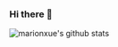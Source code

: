 ### Hi there 👋

<!--
**a6678696/a6678696** is a ✨ _special_ ✨ repository because its `README.md` (this file) appears on your GitHub profile.

Here are some ideas to get you started:

- 🔭 I’m currently working on ...
- 🌱 I’m currently learning ...
- 👯 I’m looking to collaborate on ...
- 🤔 I’m looking for help with ...
- 💬 Ask me about ...
- 📫 How to reach me: ...
- 😄 Pronouns: ...
- ⚡ Fun fact: ...
-->
![marionxue's github stats](https://github-readme-stats.vercel.app/api?username=a6678696&theme=github&hide=prs,contribs)
